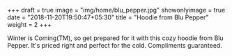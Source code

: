 +++
draft = true
image = "img/home/blu_pepper.jpg"
showonlyimage = true
date = "2018-11-20T19:50:47+05:30"
title = "Hoodie from Blu Pepper"
weight = 2
+++

Winter is Coming(TM), so get prepared for it with this cozy hoodie from Blu Pepper. It's priced right and perfect for the cold. Compliments guaranteed. 